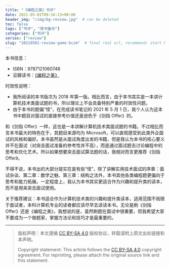 ```yaml
---
title: "《编程之美》书评"
date: 2021-05-01T09:34:13+08:00
header_img: "/img/bg-review.jpg"  # can be deleted
toc: false
tags: ["书评", "简书备份"]
categories: ["书评"]
series: ["review"]
slug: "20210501-review-game-bczm"  # final real url, recommend: start by date, follow lower case words with hyphen splitter. E.g., `20230316-text-title`
---
```


本书信息：
* ISBN：9787121060748
* 豆瓣读书：[《编程之美》](https://book.douban.com/subject/3004255/)

时效性说明：
* 我所阅读的本书版次为 2018 年第一版。相比而言，由于本书其实是一本讲计算机技术类面试题的书，所以理论上不会具备特别严重的时效性问题。
* 由于本书的题偏“怪”，在完成读书笔记的 2021 年 5 月 1 日，我个人认为这本书中题目对面试的直接参考价值还是逊色于《剑指 Offer》的。

和《剑指 Offer》一样，这也是一本讲解计算机技术类面试题的书籍。不过相比而言本书最大的特色在于，其题目来源均为 Microsoft，可以直观感受到此类外企面试的风格和偏好。本书虽然是从面试角度出发的书籍，但是我认为本书的核心要义并不在面试（对突击面试准备的参考性并不高），而是通过面试题去讨论编程中的思考和优化艺术。所以如果想要突击面试算法题的话，我相对而言更推荐《剑指 Offer》。

不得不说，本书出的大部分提实在是有些“怪”，除了讲解实用技术面试的序章：面试杂谈、第二章：数学之魅、第三章：结构之法外，本书其他各类编程题更偏向于思考和能力拓展。一定程度上，我认为本书其实更适合作为兴趣和提升类的读本，而不是用来突击面试使用。

关于推荐建议：本书适合作为计算机技术类的兴趣和提升类读本，适用范围不局限于面试者，本科计算机专业的读者都应该尽早去读读本书。无论是刷《剑指 Offer》还是《编程之美》，我想说的是，虽然刷题在面试中很重要，但我希望大家不要成为一个做题家，掌握方法论和技巧才是最重要的。

---

> 版权声明：本文遵循 [CC BY-SA 4.0](https://creativecommons.org/licenses/by-sa/4.0/deed.zh) 版权协议，转载请附上原文出处链接和本声明。
>
> Copyright statement: This article follows the [CC BY-SA 4.0](https://creativecommons.org/licenses/by-sa/4.0/deed.en) copyright agreement. For reprinting, please attach the original source link and this statement.
